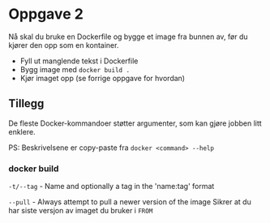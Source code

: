 Oppgave 2
=========

Nå skal du bruke en Dockerfile og bygge et image fra bunnen av, før du kjører den opp som en kontainer.

* Fyll ut manglende tekst i Dockerfile
* Bygg image med `docker build .`
* Kjør imaget opp (se forrige oppgave for hvordan)


## Tillegg

De fleste Docker-kommandoer støtter argumenter, som kan gjøre jobben litt enklere.

PS: Beskrivelsene er copy-paste fra `docker <command> --help`


### docker build

`-t/--tag` - Name and optionally a tag in the 'name:tag' format

`--pull` - Always attempt to pull a newer version of the image
Sikrer at du har siste versjon av imaget du bruker i `FROM`
